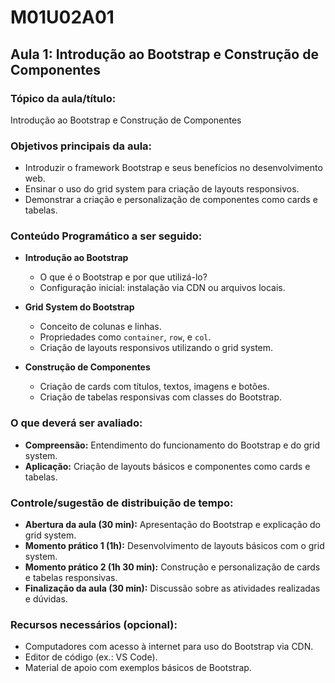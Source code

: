 # **M01U02A01**

## **Aula 1: Introdução ao Bootstrap e Construção de Componentes**

### **Tópico da aula/título:**

Introdução ao Bootstrap e Construção de Componentes

### **Objetivos principais da aula:**

- Introduzir o framework Bootstrap e seus benefícios no desenvolvimento web.  
- Ensinar o uso do grid system para criação de layouts responsivos.  
- Demonstrar a criação e personalização de componentes como cards e tabelas.

### **Conteúdo Programático a ser seguido:**

- **Introdução ao Bootstrap**  
  - O que é o Bootstrap e por que utilizá-lo?  
  - Configuração inicial: instalação via CDN ou arquivos locais.  

- **Grid System do Bootstrap**  
  - Conceito de colunas e linhas.  
  - Propriedades como `container`, `row`, e `col`.  
  - Criação de layouts responsivos utilizando o grid system.  

- **Construção de Componentes**  
  - Criação de cards com títulos, textos, imagens e botões.  
  - Criação de tabelas responsivas com classes do Bootstrap.

### **O que deverá ser avaliado:**

- **Compreensão:** Entendimento do funcionamento do Bootstrap e do grid system.  
- **Aplicação:** Criação de layouts básicos e componentes como cards e tabelas.  

### **Controle/sugestão de distribuição de tempo:**

- **Abertura da aula (30 min):** Apresentação do Bootstrap e explicação do grid system.  
- **Momento prático 1 (1h):** Desenvolvimento de layouts básicos com o grid system.  
- **Momento prático 2 (1h 30 min):** Construção e personalização de cards e tabelas responsivas.  
- **Finalização da aula (30 min):** Discussão sobre as atividades realizadas e dúvidas.

### **Recursos necessários (opcional):**

- Computadores com acesso à internet para uso do Bootstrap via CDN.  
- Editor de código (ex.: VS Code).  
- Material de apoio com exemplos básicos de Bootstrap.  
